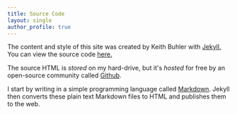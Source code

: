 ```yaml
---
title: Source Code
layout: single
author_profile: true
---
```


The content and style of this site was created by Keith Buhler with [Jekyll.](https://jekyllrb.com/)  You can view the source code [here.](github.com/keithbuhler/keithbuhler.github.io)
 
The source HTML is *stored* on my hard-drive, but it's *hosted* for free by an open-source community called [Github](http://www.github.com). 

I start by writing in a simple programming language called [Markdown](https://daringfireball.net/projects/markdown/syntax).  Jekyll then converts these plain text Markdown files to HTML and publishes them to the web. 


